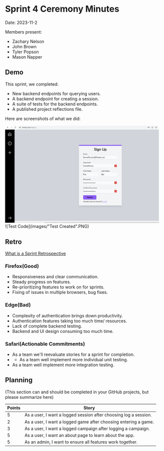 # Sprint 4 Ceremony Minutes
  
Date: 2023-11-2

Members present:

* Zachary Nelson
* John Brown
* Tyler Popson
* Mason Napper
  
## Demo

This sprint, we completed:

* New backend endpoints for querying users.
* A backend endpoint for creating a session.
* A suite of tests for the backend endpoints. 
* A published project reflections file.


Here are screenshots of what we did:

![Signup form](images/Homepage1.PNG)
![Test Code](images/"Test Created".PNG)
## Retro

[What is a Sprint Retrospective](https://www.scrum.org/resources/what-is-a-sprint-retrospective)

### Firefox(Good)
* Responsiveness and clear communication.
* Steady progress on features.
* Re-prioritizing features to work on for sprints.
* Fixing of issues in multiple browsers, bug fixes.

### Edge(Bad)

* Complexity of authentication brings down productivity.
* Authentication features taking too much time/ resources.
* Lack of complete backend testing.
* Backend and UI design consuming too much time.

### Safari(Actionable Commitments)

* As a team we'll reevaluate stories for a sprint for completion.
* * As a team well implement more individual unit testing.
* As a team well implement more integration testing.

## Planning

(This section can and should be completed in your GitHub projects, but please summarize here)

| Points | Story                                                            |
|--------|------------------------------------------------------------------|
| 5      | As a user, I want a logged session after choosing log a session. |
| 2      | As a user, I want a logged game after choosing entering a game.  |
| 3      | As a user, I want a logged campaign after logging a campaign.    |
| 5      | As a user, I want an about page to learn about the app.          |
| 5      | As an admin, I want to ensure all features work together.        |


